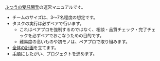[ふつうの受託開発](http://www.slideshare.net/kawasima/ss-15118922)の運営マニュアルです。

- チームのサイズは、3～7名程度の想定です。
- タスクの実行は必ずペアで行います。
   - これはペアプロを強制するのではなく、相談・品質チェック・完了チェックを必ずペアでおこなうための目的です。
   - 難易度の高いものや初モノは、ペアプロで取り組みます。
- [全体の計画](./sprints_planning.md)を立てます。
- [手順](./rhyrhm.md)にしたがい、プロジェクトを進めます。
